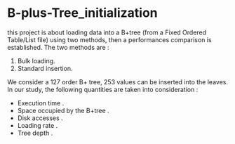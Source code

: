# B-plus-Tree_initialization
this project is about loading data into a B+tree (from a Fixed Ordered Table/List file) using two methods, then a performances comparison is established.
The two methods are : 
1.	Bulk loading.
2.	Standard insertion.

We consider a 127 order B+ tree, 253 values can be inserted into the leaves. In our study, the following quantities are taken into consideration : 
- Execution time .
- Space occupied by the B+tree .
- Disk accesses .
- Loading rate .
- Tree depth .
